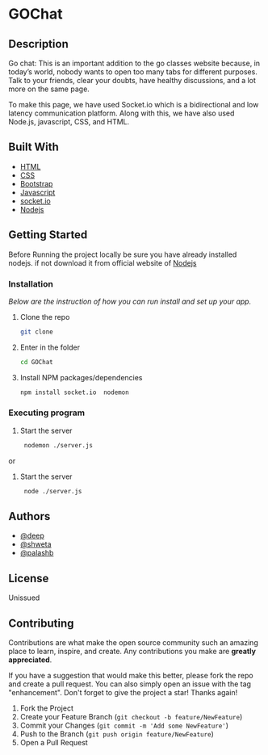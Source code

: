 # GOChat


## Description
Go chat:  This is an important addition to the go classes website because, in today’s world, nobody wants to open too many tabs for different purposes. Talk to your friends, clear your doubts, have healthy discussions, and a lot more on the same page. 

To make this page, we have used Socket.io which is a bidirectional and low latency communication platform. Along with this, we have also used Node.js, javascript, CSS, and HTML.


## Built With
* [HTML](https://html.com/)
* [CSS](https://www.w3.org/Style/CSS/Overview.en.html)
* [Bootstrap](https://getbootstrap.com)
* [Javascript](https://www.javascript.com/)
* [socket.io](https://socket.io/)
* [Nodejs](https://nodejs.org/en/)



## Getting Started

Before Running the project locally be sure you have already installed nodejs.
if not download it from official website of [Nodejs](https://nodejs.org/en/) 

### Installation

_Below are the instruction of how you can run  install and set up your app._

1. Clone the repo
   ```sh
   git clone 
   ```
2. Enter in the folder
   ```sh
   cd GOChat
   ``` 
3. Install NPM packages/dependencies
   ```sh
   npm install socket.io  nodemon
   ```
### Executing program 
1. Start the server
   ```sh
    nodemon ./server.js  
    ```
or

1. Start the server
   ```sh
    node ./server.js  
    ```
## Authors  
* [@deep](https://github.com/deep-69bits/)
* [@shweta](https://github.com/shwet-aaa)
* [@palashb](https://github.com/palashb01)



## License

Unissued 

## Contributing

Contributions are what make the open source community such an amazing place to learn, inspire, and create. Any contributions you make are **greatly appreciated**.

If you have a suggestion that would make this better, please fork the repo and create a pull request. You can also simply open an issue with the tag "enhancement".
Don't forget to give the project a star! Thanks again!

1. Fork the Project
2. Create your Feature Branch (`git checkout -b feature/NewFeature`)
3. Commit your Changes (`git commit -m 'Add some NewFeature'`)
4. Push to the Branch (`git push origin feature/NewFeature`)
5. Open a Pull Request
